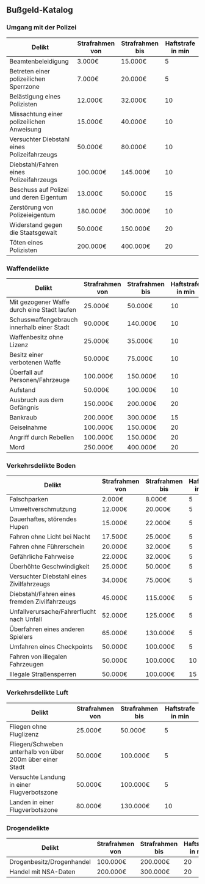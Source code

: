 ## Bußgeld-Katalog

### Umgang mit der Polizei

| Delikt                                      | Strafrahmen von | Strafrahmen bis | Haftstrafe in min |
|---------------------------------------------|-----------------|-----------------|-------------------|
| Beamtenbeleidigung                          | 3.000€          | 15.000€         | 5                 |
| Betreten einer polizeilichen Sperrzone      | 7.000€          | 20.000€         | 5                 |
| Belästigung eines Polizisten                | 12.000€         | 32.000€         | 10                |
| Missachtung einer polizeilichen Anweisung   | 15.000€         | 40.000€         | 10                |
| Versuchter Diebstahl eines Polizeifahrzeugs | 50.000€         | 80.000€         | 10                |
| Diebstahl/Fahren eines Polizeifahrzeugs     | 100.000€        | 145.000€        | 10                |
| Beschuss auf Polizei und deren Eigentum     | 13.000€         | 50.000€         | 15                |
| Zerstörung von Polizeieigentum              | 180.000€        | 300.000€        | 10                |
| Widerstand gegen die Staatsgewalt           | 50.000€         | 150.000€        | 20                |
| Töten eines Polizisten                      | 200.000€        | 400.000€        | 20                |

### Waffendelikte

| Delikt                                      | Strafrahmen von | Strafrahmen bis | Haftstrafe in min |
|---------------------------------------------|-----------------|-----------------|-------------------|
| Mit gezogener Waffe durch eine Stadt laufen | 25.000€         | 50.000€         | 10                |
| Schusswaffengebrauch innerhalb einer Stadt  | 90.000€         | 140.000€        | 10                |
| Waffenbesitz ohne Lizenz                    | 25.000€         | 35.000€         | 10                |
| Besitz einer verbotenen Waffe               | 50.000€         | 75.000€         | 10                |
| Überfall auf Personen/Fahrzeuge             | 100.000€        | 150.000€        | 10                |
| Aufstand                                    | 50.000€         | 100.000€        | 10                |
| Ausbruch aus dem Gefängnis                  | 150.000€        | 200.000€        | 20                |
| Bankraub                                    | 200.000€        | 300.000€        | 15                |
| Geiselnahme                                 | 100.000€        | 150.000€        | 20                |
| Angriff durch Rebellen                      | 100.000€        | 150.000€        | 20                |
| Mord                                        | 250.000€        | 400.000€        | 20                |

### Verkehrsdelikte Boden

| Delikt                                        | Strafrahmen von | Strafrahmen bis | Haftstrafe in min |
|-----------------------------------------------|-----------------|-----------------|-------------------|
| Falschparken                                  | 2.000€          | 8.000€          | 5                 |
| Umweltverschmutzung                           | 12.000€         | 20.000€         | 5                 |
| Dauerhaftes, störendes Hupen                  | 15.000€         | 22.000€         | 5                 |
| Fahren ohne Licht bei Nacht                   | 17.500€         | 25.000€         | 5                 |
| Fahren ohne Führerschein                      | 20.000€         | 32.000€         | 5                 |
| Gefährliche Fahrweise                         | 22.000€         | 32.000€         | 5                 |
| Überhöhte Geschwindigkeit                     | 25.000€         | 50.000€         | 5                 |
| Versuchter Diebstahl eines Zivilfahrzeugs     | 34.000€         | 75.000€         | 5                 |
| Diebstahl/Fahren eines fremden Zivilfahrzeugs | 45.000€         | 115.000€        | 5                 |
| Unfallverursache/Fahrerflucht nach Unfall     | 52.000€         | 125.000€        | 5                 |
| Überfahren eines anderen Spielers             | 65.000€         | 130.000€        | 5                 |
| Umfahren eines Checkpoints                    | 50.000€         | 100.000€        | 5                 |
| Fahren von illegalen Fahrzeugen               | 50.000€         | 100.000€        | 10                |
| Illegale Straßensperren                       | 50.000€         | 100.000€        | 15                |

### Verkehrsdelikte Luft

| Delikt                                                    | Strafrahmen von | Strafrahmen bis | Haftstrafe in min |
|-----------------------------------------------------------|-----------------|-----------------|-------------------|
| Fliegen ohne Fluglizenz                                   | 25.000€         | 50.000€         | 5                 |
| Fliegen/Schweben unterhalb von über 200m über einer Stadt | 50.000€         | 100.000€        | 5                 |
| Versuchte Landung in einer Flugverbotszone                | 50.000€         | 100.000€        | 5                 |
| Landen in einer Flugverbotszone                           | 80.000€         | 130.000€        | 10                |

### Drogendelikte

| Delikt                    | Strafrahmen von | Strafrahmen bis | Haftstrafe in min |
|---------------------------|-----------------|-----------------|-------------------|
| Drogenbesitz/Drogenhandel | 100.000€        | 200.000€        | 20                |
| Handel mit NSA-Daten      | 200.000€        | 300.000€        | 20                |
